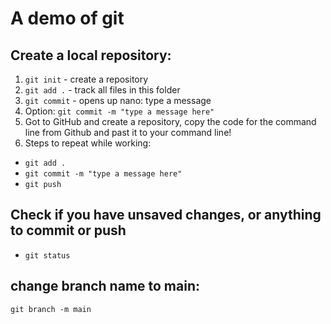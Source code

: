 # A demo of git

## Create a local repository:

1. `git init` - create a repository
2. `git add .` - track all files in this folder
3. `git commit` - opens up nano: type a message
3. Option: `git commit -m "type a message here"`
4. Got to GitHub and create a repository, copy the code for the command line from Github and past it to your command line!
5. Steps to repeat while working: 
 - `git add .`
 - `git commit -m "type a message here"`
 - `git push`

## Check if you have unsaved changes, or anything to commit or push
 - `git status`



## change branch name to main:
`git branch -m main`
